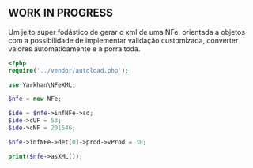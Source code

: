 ## WORK IN PROGRESS
Um jeito super fodástico de gerar o xml de uma NFe, orientada a objetos
com a possibilidade de implementar validação customizada, converter valores 
automaticamente e a porra toda.

```php
<?php
require('../vendor/autoload.php');

use Yarkhan\NFeXML;

$nfe = new NFe;

$ide = $nfe->infNFe->sd;
$ide->cUF = 53;
$ide->cNF = 201546;

$nfe->infNFe->det[0]->prod->vProd = 30;

print($nfe->asXML());

```